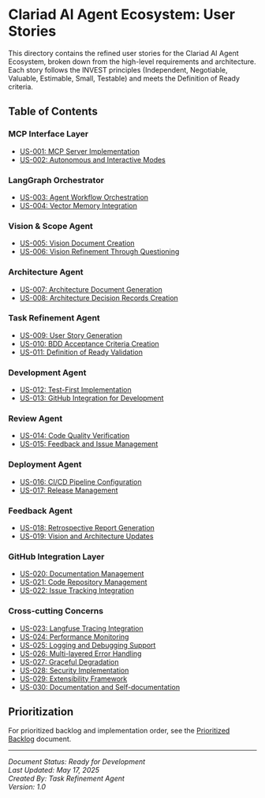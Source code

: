 # Clariad AI Agent Ecosystem: User Stories

This directory contains the refined user stories for the Clariad AI Agent Ecosystem, broken down from the high-level requirements and architecture. Each story follows the INVEST principles (Independent, Negotiable, Valuable, Estimable, Small, Testable) and meets the Definition of Ready criteria.

## Table of Contents

### MCP Interface Layer
- [US-001: MCP Server Implementation](./01_mcp_interface/US-001-mcp-server-implementation.md)
- [US-002: Autonomous and Interactive Modes](./01_mcp_interface/US-002-autonomous-interactive-modes.md)

### LangGraph Orchestrator
- [US-003: Agent Workflow Orchestration](./02_langgraph_orchestrator/US-003-agent-workflow-orchestration.md)
- [US-004: Vector Memory Integration](./02_langgraph_orchestrator/US-004-vector-memory-integration.md)

### Vision & Scope Agent
- [US-005: Vision Document Creation](./03_vision_scope_agent/US-005-vision-document-creation.md)
- [US-006: Vision Refinement Through Questioning](./03_vision_scope_agent/US-006-vision-refinement-questioning.md)

### Architecture Agent
- [US-007: Architecture Document Generation](./04_architecture_agent/US-007-architecture-document-generation.md)
- [US-008: Architecture Decision Records Creation](./04_architecture_agent/US-008-architecture-decision-records.md)

### Task Refinement Agent
- [US-009: User Story Generation](./05_task_refinement_agent/US-009-user-story-generation.md)
- [US-010: BDD Acceptance Criteria Creation](./05_task_refinement_agent/US-010-bdd-acceptance-criteria.md)
- [US-011: Definition of Ready Validation](./05_task_refinement_agent/US-011-definition-of-ready-validation.md)

### Development Agent
- [US-012: Test-First Implementation](./06_development_agent/US-012-test-first-implementation.md)
- [US-013: GitHub Integration for Development](./06_development_agent/US-013-github-integration-development.md)

### Review Agent
- [US-014: Code Quality Verification](./07_review_agent/US-014-code-quality-verification.md)
- [US-015: Feedback and Issue Management](./07_review_agent/US-015-feedback-issue-management.md)

### Deployment Agent
- [US-016: CI/CD Pipeline Configuration](./08_deployment_agent/US-016-cicd-pipeline-configuration.md)
- [US-017: Release Management](./08_deployment_agent/US-017-release-management.md)

### Feedback Agent
- [US-018: Retrospective Report Generation](./09_feedback_agent/US-018-retrospective-report-generation.md)
- [US-019: Vision and Architecture Updates](./09_feedback_agent/US-019-vision-architecture-updates.md)

### GitHub Integration Layer
- [US-020: Documentation Management](./10_github_integration/US-020-documentation-management.md)
- [US-021: Code Repository Management](./10_github_integration/US-021-code-repository-management.md)
- [US-022: Issue Tracking Integration](./10_github_integration/US-022-issue-tracking-integration.md)

### Cross-cutting Concerns
- [US-023: Langfuse Tracing Integration](./11_cross_cutting/US-023-langfuse-tracing-integration.md)
- [US-024: Performance Monitoring](./11_cross_cutting/US-024-performance-monitoring.md)
- [US-025: Logging and Debugging Support](./11_cross_cutting/US-025-logging-debugging-support.md)
- [US-026: Multi-layered Error Handling](./11_cross_cutting/US-026-multi-layered-error-handling.md)
- [US-027: Graceful Degradation](./11_cross_cutting/US-027-graceful-degradation.md)
- [US-028: Security Implementation](./11_cross_cutting/US-028-security-implementation.md)
- [US-029: Extensibility Framework](./11_cross_cutting/US-029-extensibility-framework.md)
- [US-030: Documentation and Self-documentation](./11_cross_cutting/US-030-documentation-self-documentation.md)

## Prioritization

For prioritized backlog and implementation order, see the [Prioritized Backlog](./Prioritized_Backlog.md) document.

---

*Document Status: Ready for Development*  
*Last Updated: May 17, 2025*  
*Created By: Task Refinement Agent*  
*Version: 1.0*